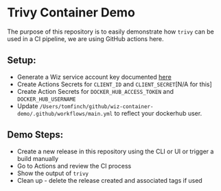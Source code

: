 # Trivy Container Demo

The purpose of this repository is to easily demonstrate how `trivy` can be used in a CI pipeline, we are using GitHub actions here.


## Setup:
* Generate a Wiz service account key documented [here](https://docs.wiz.io/wiz-docs/docs/set-up-wiz-cli#generate-a-wiz-service-account-key)
* Create Actions Secrets for `CLIENT_ID` and `CLIENT_SECRET`[N/A for this]
* Create Action Secrets for `DOCKER_HUB_ACCESS_TOKEN` and `DOCKER_HUB_USERNAME`
* Update `/Users/tomfinch/github/wiz-container-demo/.github/workflows/main.yml` to reflect your dockerhub user.

## Demo Steps:

* Create a new release in this repository using the CLI or UI or trigger a build manually
* Go to Actions and review the CI process
* Show the output of `trivy`
* Clean up - delete the release created and associated tags if used
